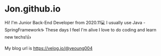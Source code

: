 # Jon.github.io
Hi! I'm Junior Back-End Developer from 2020.11💻
I usually use Java - SpringFramework☕
These days I feel I'm alive I love to do coding and learn new techs!👍

My blog url is https://velog.io/@yeoung004
